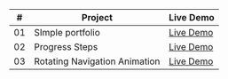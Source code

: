 <table>
  <thead>
    <tr>
      <th>#</th>
      <th>Project</th>
      <th>Live Demo</th>
    </tr>
  </thead>
  <tbody>
    <tr>
      <td>01</td>
      <td>SImple portfolio</td>
      <td>
        <a href="https://debbrotokumark.github.io/SImpleportfolio/"
          >Live Demo</a
        >
      </td>
    </tr>
    <tr>
      <td>02</td>
      <td>Progress Steps</td>
      <td><a href="URL_of_Live_Demo">Live Demo</a></td>
    </tr>
    <tr>
      <td>03</td>
      <td>Rotating Navigation Animation</td>
      <td><a href="URL_of_Live_Demo">Live Demo</a></td>
    </tr>
    <!-- Add more rows as needed -->
  </tbody>
</table>
